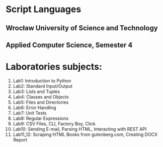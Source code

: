 ﻿# Script Languages
## Wrocław University of Science and Technology
## Applied Computer Science, Semester 4


# Laboratories subjects:
 1. Lab1: Introduction to Python
 2. Lab2: Standard Input/Output
 3. Lab3: Lists and Tuples
 4. Lab4:  Classes and Objects
 5. Lab5: Files and Directories
 6. Lab6: Error Handling
 7. Lab7: Unit Tests
 8. Lab8: Regular Expressions
 9. Lab9: CSV Files, CLI, Factory Boy, Click
 10. Lab10: Sending E-mail, Parsing HTML, Interacting with REST API
 11. Lab11_12: Scraping HTML Books from gutenberg.com, Creating DOCX Report